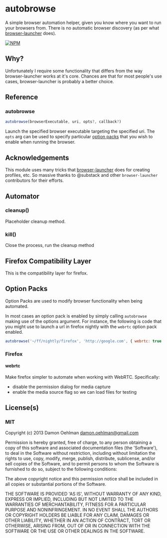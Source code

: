# autobrowse

A simple browser automation helper, given you know where you want to run
your browsers from.  There is no automatic browser discovery (as per
what [browser-launcher](https://github.com/substack/browser-launcher) does).


[![NPM](https://nodei.co/npm/autobrowse.png)](https://nodei.co/npm/autobrowse/)


## Why?

Unfortunately I require some functionality that differs from the way
browser-launcher works at it's core.  Chances are that for most people's
use cases, browser-launcher is probably a better choice.

## Reference

### autobrowse

```js
autobrowse(browserExecutable, uri, opts?, callback?)
```

Launch the specified browser executable targeting the specified uri.  The
`opts` arg can be used to specify particular [option packs](#option-packs)
that you wish to enable when running the browser.

## Acknowledgements

This module uses many tricks that
[browser-launcher](https://github.com/substack/browser-launcher) does for
creating profiles, etc. So massive thanks to @substack and other
`browser-launcher` contributors for their efforts.

## Automator

### cleanup()

Placeholder cleanup method.

### kill()

Close the process, run the cleanup method

## Firefox Compatibility Layer

This is the compatibility layer for firefox.

## Option Packs

Option Packs are used to modify browser functionality when being automated.

In most cases an option pack is enabled by simply calling `autobrowse`
making use of the options argument. For instance, the following is code that
you might use to launch a url in firefox nightly with the `webrtc` option
pack enabled.

```js
autobrowse('~/ff/nightly/firefox', 'http://google.com', { webrtc: true });
```

### Firefox

#### webrtc

Make firefox simpler to automate when working with WebRTC.  Specifically:

- disable the permission dialog for media capture
- enable the media source flag so we can load files for testing

## License(s)

### MIT

Copyright (c) 2013 Damon Oehlman <damon.oehlman@gmail.com>

Permission is hereby granted, free of charge, to any person obtaining
a copy of this software and associated documentation files (the
'Software'), to deal in the Software without restriction, including
without limitation the rights to use, copy, modify, merge, publish,
distribute, sublicense, and/or sell copies of the Software, and to
permit persons to whom the Software is furnished to do so, subject to
the following conditions:

The above copyright notice and this permission notice shall be
included in all copies or substantial portions of the Software.

THE SOFTWARE IS PROVIDED 'AS IS', WITHOUT WARRANTY OF ANY KIND,
EXPRESS OR IMPLIED, INCLUDING BUT NOT LIMITED TO THE WARRANTIES OF
MERCHANTABILITY, FITNESS FOR A PARTICULAR PURPOSE AND NONINFRINGEMENT.
IN NO EVENT SHALL THE AUTHORS OR COPYRIGHT HOLDERS BE LIABLE FOR ANY
CLAIM, DAMAGES OR OTHER LIABILITY, WHETHER IN AN ACTION OF CONTRACT,
TORT OR OTHERWISE, ARISING FROM, OUT OF OR IN CONNECTION WITH THE
SOFTWARE OR THE USE OR OTHER DEALINGS IN THE SOFTWARE.
